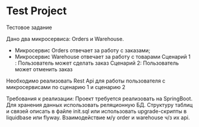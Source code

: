 # Test Project

Тестовое задание

Дано два микросервиса: Orders и Warehouse.
- Микросервис Orders отвечает за работу с заказами;
- Микросервис Warehouse отвечает за работу с товарами
Сценарий 1 : Пользователь может сделать заказ
Сценарий 2: Пользователь может отменить заказ

Необходимо реализовать Rest Api для работы пользователя с микросервисами по сценарию 1 и сценарию 2

Требования к реализации:
Проект требуется реализовать на SpringBoot.
Для хранения данных использовать реляционную БД.
Структуру таблиц и связей описать в файле init.sql или использовать upgrade-скрипты в liquidbase или flyway.
Взаимодействие м/у order и warehouse ч/з их api.
